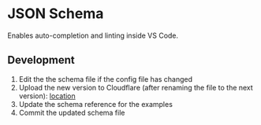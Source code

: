 # JSON Schema

Enables auto-completion and linting inside VS Code.

## Development

1. Edit the the schema file if the config file has changed
2. Upload the new version to Cloudflare (after renaming the file to the next version): [location](https://dash.cloudflare.com/6f3f2ef0dbeefd01119c8818ed8e3dfe/r2/default/buckets/empirical-assets-production)
3. Update the schema reference for the examples
4. Commit the updated schema file
